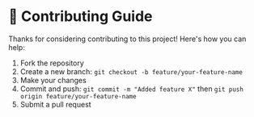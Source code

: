 # 🤝 Contributing Guide

Thanks for considering contributing to this project! Here's how you can help:

1. Fork the repository
2. Create a new branch: `git checkout -b feature/your-feature-name`
3. Make your changes
4. Commit and push: `git commit -m "Added feature X"` then `git push origin feature/your-feature-name`
5. Submit a pull request
